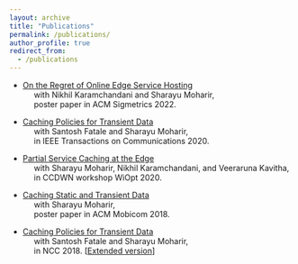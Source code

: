 ```yaml
---
layout: archive
title: "Publications"
permalink: /publications/
author_profile: true
redirect_from:
  - /publications
---
```

* [On the Regret of Online Edge Service Hosting](http://rsriprakash.github.io/files/sig_2022.pdf)<br>
		&nbsp;&nbsp;&nbsp;&nbsp; with Nikhil Karamchandani and Sharayu Moharir,<br>
    &nbsp;&nbsp;&nbsp;&nbsp; poster paper in ACM Sigmetrics 2022.

* [Caching Policies for Transient Data](http://rsriprakash.github.io/files/Tcom_2020.pdf)<br>
		&nbsp;&nbsp;&nbsp;&nbsp; with Santosh Fatale and Sharayu Moharir,<br>
    &nbsp;&nbsp;&nbsp;&nbsp; in IEEE Transactions on Communications 2020.

* [Partial Service Caching at the Edge](http://rsriprakash.github.io/files/Wiopt_2020.pdf)<br>
		&nbsp;&nbsp;&nbsp;&nbsp; with Sharayu Moharir, Nikhil Karamchandani, and Veeraruna Kavitha,<br>
    &nbsp;&nbsp;&nbsp;&nbsp; in CCDWN workshop WiOpt 2020.

*  [Caching Static and Transient Data](http://rsriprakash.github.io/files/Mobi_com_2018.pdf)<br>
       &nbsp;&nbsp;&nbsp;&nbsp; with Sharayu Moharir,<br>
       &nbsp;&nbsp;&nbsp;&nbsp; poster paper in ACM Mobicom 2018.

* [Caching Policies for Transient Data](http://rsriprakash.github.io/files/NCC_2018.pdf)<br>
   		&nbsp;&nbsp;&nbsp;&nbsp; with Santosh Fatale and Sharayu Moharir,<br>
      &nbsp;&nbsp;&nbsp;&nbsp; in NCC 2018. [[Extended version](http://rsriprakash.github.io/files/Tcom_2020.pdf)]
